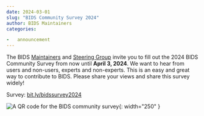 ```yaml
---
date: 2024-03-01
slug: "BIDS Community Survey 2024"
author: BIDS Maintainers
categories:

-   announcement
---
```


The BIDS [Maintainers](../../collaboration/governance.md#bids-maintainers-group)
and [Steering Group](../../collaboration/governance.md#bids-steering-group)
invite you to fill out the 2024 BIDS Community Survey from now until **April 3,
2024**. We want to hear from users and non-users, experts and non-experts. This
is an easy and great way to contribute to BIDS. Please share your views and
share this survey widely!

Survey: [bit.ly/bidssurvey2024](https://bit.ly/bidssurvey2024)

![A QR code for the BIDS community survey](../../assets/img/bit.ly_bidssurvey2024.jpeg){:
width="250" }
